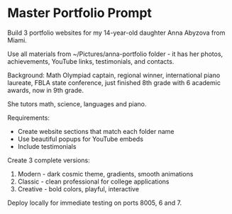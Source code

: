 # Master Portfolio Prompt

Build 3 portfolio websites for my 14-year-old daughter Anna Abyzova from Miami.

Use all materials from ~/Pictures/anna-portfolio folder -
it has her photos, achievements, YouTube links, testimonials, and contacts.

Background: Math Olympiad captain, regional winner, international piano laureate,
FBLA state conference, just finished 8th grade with 6 academic awards, now in 9th grade.

She tutors math, science, languages and piano.

Requirements:
- Create website sections that match each folder name
- Use beautiful popups for YouTube embeds
- Include testimonials

Create 3 complete versions:
1. Modern - dark cosmic theme, gradients, smooth animations
2. Classic - clean professional for college applications
3. Creative - bold colors, playful, interactive

Deploy locally for immediate testing on ports 8005, 6 and 7.